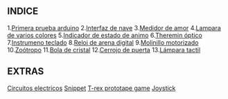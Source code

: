 ## INDICE
1.[Primera prueba arduino](https://github.com/Samael696/arduino/blob/main/PRIMERA%20PRUEBA.MD)
2.[Interfaz de nave](https://github.com/Samael696/arduino/blob/main/INTERFAZ%20NAVE.MD)
3.[Medidor de amor](https://github.com/Samael696/arduino/blob/main/MEDIDOR%20DE%20AMOR.md)
4.[Lampara de varios colores](https://github.com/Samael696/arduino/blob/main/LAMPARA%20VARIOS%20COLORES.MD)
5.[Indicador de estado de animo]()
6.[Theremin óptico](https://github.com/Samael696/arduino/blob/main/THEREMIN%20%C3%93PTICO.MD)
7.[Instrumeno teclado]()
8.[Reloj de arena digital](https://github.com/Samael696/arduino/blob/main/RELOJ-DE-ARENA.MD)
9.[Molinillo motorizado](https://github.com/Samael696/arduino/blob/main/MOLINILLO.MD)
10.[Zoótropo](https://github.com/Samael696/arduino/blob/main/ZO%C3%93TROPO.MD)
11.[Bola de cristal]()
12.[Cerrojo de puerta](https://github.com/Samael696/arduino/blob/main/CERROJO%20DE%20PUERTA.MD)
13.[Lámpara tactil](https://github.com/Samael696/arduino/blob/main/L%C3%81MPARA%20T%C3%81CTIL.MD)




## EXTRAS 
[Circuitos electricos](https://github.com/Samael696/arduino/blob/main/CIRCUITOS%20ELECTRICOS.MD)
[Snippet](https://github.com/Samael696/arduino/blob/main/snippet_kill_switch.cpp)
[T-rex prototape game](https://github.com/Samael696/arduino/blob/main/t-rex%20protape%20game.md)
[Joystick](https://github.com/Samael696/arduino/blob/main/JOYSTICK.MD)
